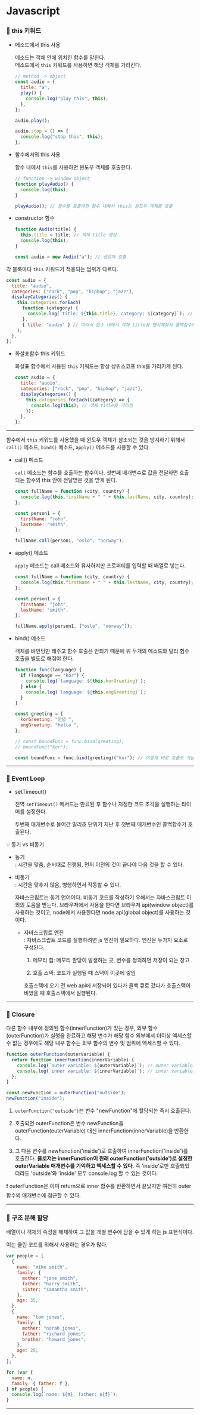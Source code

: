 # Javascript

### 🔹 this 키워드

- 메소드에서 this 사용

  메소드는 객체 안에 위치한 함수를 말한다.<br>
  메소드에서 `this` 키워드를 사용하면 해당 객체를 가리킨다.

  ```js
  // method -> object
  const audio = {
    title: "a",
    play() {
      console.log("play this", this);
    },
  };

  audio.play();

  audio.stop = () => {
    console.log("stop this", this);
  };
  ```

- 함수에서의 this 사용

  함수 내에서 `this`를 사용하면 윈도우 객체를 호출한다.

  ```js
  // function -> window object
  function playAudio() {
    console.log(this);
  }

  playAudio(); // 함수를 호출하면 함수 내에서 this는 윈도우 객체를 호출
  ```

- constructor 함수

  ```js
  function Audio(title) {
    this.title = title; // 객체 title 생성
    console.log(this);
  }

  const audio = new Audio("a"); // 생성자 호출
  ```

각 블록마다 `this` 키워드가 적용되는 범위가 다르다.

```js
const audio = {
  title: "audio",
  categories: ["rock", "pop", "hiphop", "jazz"],
  displayCategories() {
    this.categories.forEach(
      function (category) {
        console.log(`title: ${this.title}, category: ${category}`); // 이렇게만 작성하면 this.title은 객체의 title을 참조하지 않고 window 객체를 참조함
      },
      { title: "audio" } // 따라서 함수 내에서 객체 title을 명시해줘서 콜백함수에서 this로 참조할 수 있게 함, 또는 이 부분에서 this로 작성하면 객체를 참조하기 때문에 동일한 결과가 나옴
    );
  },
};
```

- 화살표함수 this 키워드

  화살표 함수에서 사용된 `this` 키워드는 항상 상위스코프 this를 가리키게 된다.

  ```js
  const audio = {
    title: "audio",
    categories: ["rock", "pop", "hiphop", "jazz"],
    displayCategories() {
      this.categories.forEach((category) => {
        console.log(this); // 객체 title을 가리킴
      });
    },
  };
  ```

---

함수에서 `this` 키워드를 사용했을 때 윈도우 객체가 참조되는 것을 방지하기 위해서 `call()` 메소드, `bind()` 메소드, `apply()` 메소드를 사용할 수 있다.

- call() 메소드

  `call` 메소드는 함수를 호출하는 함수이다. 첫번째 매개변수로 값을 전달하면 호출되는 함수의 this 안에 전달받은 것을 받게 된다.

  ```js
  const fullName = function (city, country) {
    console.log(this.firstName + " " + this.lastName, city, country);
  };

  const person1 = {
    firstName: "john",
    lastName: "smith",
  };

  fullName.call(person1, "oslo", "norway");
  ```

- apply() 메소드

  `apply` 메소드는 call 메소드와 유사하지만 프로퍼티를 입력할 때 배열로 넣는다.

  ```js
  const fullName = function (city, country) {
    console.log(this.firstName + " " + this.lastName, city, country);
  };

  const person1 = {
    firstName: "john",
    lastName: "smith",
  };

  fullName.apply(person1, ["oslo", "norway"]);
  ```

- bind() 메소드

  객체를 바인딩만 해주고 함수 호출은 안되기 때문에 위 두개의 메소드와 달리 함수 호출을 별도로 해줘야 한다.

  ```js
  function func(language) {
    if (language == "kor") {
      console.log(`language: ${this.korGreeting}`);
    } else {
      console.log(`language: ${this.engGreeting}`);
    }
  }

  const greeting = {
    korGreeting: "안녕 ",
    engGreeting: "hello ",
  };

  // const boundFunc = func.bind(greeting);
  // boundFunc("kor");

  const boundFunc = func.bind(greeting)("kor"); // 이렇게 바로 호출도 가능
  ```

---

### 🔹 Event Loop

- setTimeout()

  전역 `setTimeout()` 메서드는 만료된 후 함수나 지정한 코드 조각을 실행하는 타이머를 설정한다.

  두번째 매개변수로 들어간 밀리초 단위가 지난 후 첫번째 매개변수인 콜백함수가 호출된다.

💡 동기 vs 비동기

- 동기<br>
  : 시간을 맞춤, 순서대로 진행됨, 먼저 이전의 것이 끝나야 다음 것을 할 수 있다.

- 비동기<br>
  : 시간을 맞추지 않음, 병행하면서 작동할 수 있다.

  자바스크립트는 동기 언어이다. 비동기 코드를 작성하기 우해서는 자바스크립트 이외의 도움을 받는다. 브라우저에서 사용을 한다면 브라우저 api(window object)를 사용하는 것이고, node에서 사용한다면 node api(global object)를 사용하는 것이다.

  - 자바스크립트 엔진<br>
    : 자바스크립트 코드를 실행하려면 js 엔진이 필요하다. 엔진은 두가지 요소로 구성된다.

    1. 메모리 힙: 메모리 할당이 발생하는 곳, 변수를 정의하면 저장이 되는 창고

    2. 호출 스택: 코드가 실행될 때 스택이 이곳에 쌓임

    호출스택에 오기 전 web api에 저장되어 있다가 콜백 큐로 갔다가 호출스택이 비었을 때 호출스택에서 실행된다.

---

### 🔹 Closure

다른 함수 내부에 정의된 함수(innerFunction)가 있는 경우, 외부 함수(outerFunction)가 실행을 완료하고 해당 변수가 해당 함수 외부에서 더이상 엑세스할 수 없는 경우에도 해당 내부 함수는 외부 함수의 변수 및 범위에 엑세스할 수 있다.

```js
function outerFunction(outerVariable) {
  return function innerFunction(innerVariable) {
    console.log(`outer variable: ${outerVariable}`); // outer variable: outside 출력
    console.log(`inner variable: ${innerVariable}`); // inner variable: inside 출력
  };
}

const newFunction = outerFunction("outside");
newFunction("inside");
```

1. `outerFunction('outside')`는 변수 "newFunction"에 할당되는 즉시 호출된다.

2. 호출되면 outerFunction은 변수 newFunction을 outerFunction(outerVariable) 대신 innerFunction(innerVariable)을 반환한다.

3. 그 다음 변수를 newFunction('inside')로 호출하여 innerFunction('inside')를 호출한다. **클로저는 innerFunction이 원래 outerFunction('outside')로 설정한 outerVariable 매개변수를 기억하고 엑세스할 수 있다**. 즉 'inside'로만 호출되었더라도 'outside'와 'inside' 모두 console.log 할 수 있는 것이다.

❗ outerFunction은 이미 return으로 inner 함수를 반환하면서 끝났지만 여전히 outer 함수의 매개변수에 접근할 수 있다.

---

### 🔹 구조 분해 할당

배열이나 객체의 속성을 해체하여 그 값을 개별 변수에 담을 수 있게 하는 js 표현식이다.

이는 클린 코드를 위해서 사용하는 경우가 많다.

```js
var people = [
  {
    name: "mike smith",
    family: {
      mother: "jane smith",
      father: "harry smith",
      sister: "samantha smith",
    },
    age: 35,
  },
  {
    name: "tom jones",
    family: {
      mother: "norah jones",
      father: "richard jones",
      brother: "howard jones",
    },
    age: 25,
  },
];

for (var {
  name: n,
  family: { father: f },
} of people) {
  console.log(`name: ${n}, father: ${f}`);
}
```

---
